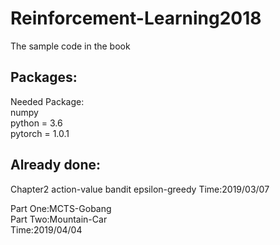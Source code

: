 # Reinforcement-Learning2018
The sample code in the book  

## Packages:
Needed Package:  
numpy   
python = 3.6  
pytorch = 1.0.1  

## Already done:
Chapter2 action-value bandit epsilon-greedy 
Time:2019/03/07  

Part One:MCTS-Gobang  
Part Two:Mountain-Car   
Time:2019/04/04  
